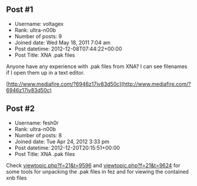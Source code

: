 ## Post #1
- Username: voltagex
- Rank: ultra-n00b
- Number of posts: 9
- Joined date: Wed May 18, 2011 7:04 am
- Post datetime: 2012-12-08T07:44:22+00:00
- Post Title: XNA .pak files

Anyone have any experience with .pak files from XNA? I can see filenames if I open them up in a text editor.

[http://www.mediafire.com/?6946z17iv83d50c](http://www.mediafire.com/?6946z17iv83d50c)
## Post #2
- Username: fesh0r
- Rank: ultra-n00b
- Number of posts: 8
- Joined date: Tue Apr 24, 2012 3:33 pm
- Post datetime: 2012-12-20T20:15:51+00:00
- Post Title: XNA .pak files

Check [viewtopic.php?f=21&t=9596](http://forum.xentax.com/viewtopic.php?f=21&t=9596) and [viewtopic.php?f=21&t=9624](http://forum.xentax.com/viewtopic.php?f=21&t=9624) for some tools for unpacking the .pak files in fez and for viewing the contained xnb files
